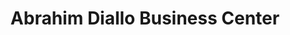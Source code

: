 ---
title: "Abrahim Diallo Business Center"
url: /zwedru/abrahim-diallo-business-center/
shop: Lebensmittel
---